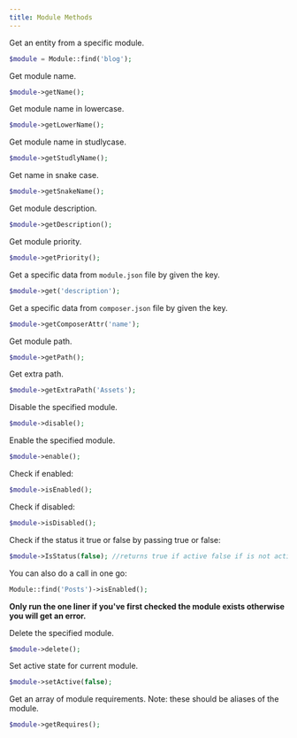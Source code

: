 ```yaml
---
title: Module Methods
---
```


Get an entity from a specific module.

```php
$module = Module::find('blog');
```

Get module name.

```php
$module->getName();
```

Get module name in lowercase.

```php
$module->getLowerName();
```

Get module name in studlycase.

```php
$module->getStudlyName();
```

Get name in snake case.

```php
$module->getSnakeName();
```

Get module description.

```php
$module->getDescription();
```

Get module priority.

```php
$module->getPriority();
```

Get a specific data from `module.json` file by given the key.

```php
$module->get('description');
```

Get a specific data from `composer.json` file by given the key.

```php
$module->getComposerAttr('name');
```

Get module path.

```php
$module->getPath();
```

Get extra path.

```php
$module->getExtraPath('Assets');
```

Disable the specified module.

```php
$module->disable();
```

Enable the specified module.

```php
$module->enable();
```

Check if enabled:

```php
$module->isEnabled();
```

Check if disabled:

```php
$module->isDisabled();
```

Check if the status it true or false by passing true or false:

```php
$module->IsStatus(false); //returns true if active false if is not active
```

You can also do a call in one go:

```php
Module::find('Posts')->isEnabled();
```

**Only run the one liner if you've first checked the module exists otherwise you will get an error.**


Delete the specified module.

```php
$module->delete();
```

Set active state for current module.

```php
$module->setActive(false);
```

Get an array of module requirements. Note: these should be aliases of the module.

```php
$module->getRequires();
```
